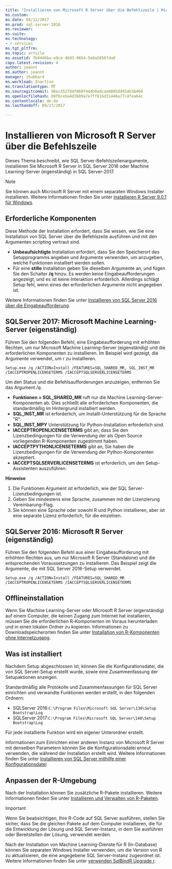 ```yaml
---
title: "Installieren von Microsoft R Server über die Befehlszeile | Microsoft-Dokumentation"
ms.custom: 
ms.date: 04/12/2017
ms.prod: sql-server-2016
ms.reviewer: 
ms.suite: 
ms.technology:
- r-services
ms.tgt_pltfrm: 
ms.topic: article
ms.assetid: fb4446ba-e9ce-4b93-9854-5e8a58507da0
caps.latest.revision: 4
author: jeannt
ms.author: jeannt
manager: jhubbard
ms.workload: Inactive
ms.translationtype: MT
ms.sourcegitcommit: 96ec352784f060f444b8adcae6005dd454b3b460
ms.openlocfilehash: b9f6ceba4d3609a7e7ff816d31446a77c4fea64c
ms.contentlocale: de-de
ms.lasthandoff: 09/27/2017

---
```

# <a name="install-microsoft-r-server-from-the-command-line"></a>Installieren von Microsoft R Server über die Befehlszeile
    
Dieses Thema beschreibt, wie SQL Server-Befehlszeilenargumente, installieren Sie Microsoft R Server in SQL Server 2016 oder Machine Learning-Server (eigenständig) in SQL Server-2017. 

> [!NOTE]
Sie können auch Microsoft R Server mit einem separaten Windows Installer installieren. Weitere Informationen finden Sie unter [installieren R Server 9.0.1 für Windows](https://msdn.microsoft.com/microsoft-r/rserver-install-windows). 

## <a name="prerequisites"></a>Erforderliche Komponenten

Diese Methode der Installation erfordert, dass Sie wissen, wie Sie eine Installation von SQL Server über die Befehlszeile ausführen und mit den Argumenten scripting vertraut sind.

- **Unbeaufsichtigte** Installation erfordert, dass Sie den Speicherort des Setupprogramms angeben und Argumente verwenden, um anzugeben, welche Funktionen installiert werden sollen. 
- Für eine **stille** Installation geben Sie dieselben Argumente an, und fügen Sie den Schalter **/q** hinzu. Es werden keine Eingabeaufforderungen angezeigt, und es ist keine Interaktion erforderlich. Allerdings schlägt Setup fehl, wenn eines der erforderlichen Argumente nicht angegeben ist.

Weitere Informationen finden Sie unter [Installieren von SQL Server 2016 über die Eingabeaufforderung](../../database-engine/install-windows/install-sql-server-2016-from-the-command-prompt.md).

## <a name="sql-server-2017-microsoft-machine-learning-server-standalone"></a>SQLServer 2017: Microsoft Machine Learning-Server (eigenständig)

Führen Sie den folgenden Befehl, eine Eingabeaufforderung mit erhöhten Rechten, um nur Microsoft Machine Learning-Server (eigenständig) und die erforderlichen Komponenten zu installieren.  Im Beispiel wird gezeigt, die Argumente verwendet, um r zu installieren.

```
Setup.exe /q /ACTION=Install /FEATURES=SQL_SHARED_MR, SQL_INST_MR  /IACCEPTROPENLICENSETERMS /IACCEPTSQLSERVERLICENSETERMS 
```

Um den Status und die Befehlsaufforderungen anzuzeigen, entfernen Sie das Argument _/q_.

- **Funktionen = SQL_SHARED_MR** ruft nur die Machine Learning-Server-Komponenten ab. Dies schließt alle erforderlichen Komponenten, die standardmäßig im Hintergrund installiert werden.
- **SQL_INST_MR** ist erforderlich, um Installl-Unterstützung für die Sprache "R".
- **SQL_INST_MPY** Unterstützung für Python-Installation erforderlich sind.
- **IACCEPTROPENLICENSETERMS** gibt an, dass Sie den Lizenzbedingungen für die Verwendung der als Open Source vorliegenden R-Komponenten zugestimmt haben.
- **IACCEPTPYTHONLICENSETERMS** gibt an, Sie haben die Lizenzbedingungen für die Verwendung der Python-Komponenten akzeptiert.
- **IACCEPTSQLSERVERLICENSETERMS** ist erforderlich, um den Setup-Assistenten auszuführen.

**Hinweise**

1. Die Funktionen Argument ist erforderlich, wie der SQL Server-Lizenzbedingungen ist.
2. Geben Sie mindestens eine Sprache, zusammen mit der Lizenzierung Vereinbarung-Flag.
3. Sie können eine Sprache oder sowohl R und Python installieren, aber ist eine separate Lizenz erforderlich, für die einzelnen.

## <a name="sql-server-2016-microsoft-r-server-standalone"></a>SQLServer 2016: Microsoft R Server (eigenständig)

Führen Sie den folgenden Befehl aus einer Eingabeaufforderung mit erhöhten Rechten aus, um nur Microsoft R Server (Standalone) und die entsprechenden Voraussetzungen zu installieren.  Das Beispiel zeigt die Argumente, die mit SQL Server 2016-Setup verwendet.

```
Setup.exe /q /ACTION=Install /FEATURES=SQL_SHARED_MR /IACCEPTROPENLICENSETERMS /IACCEPTSQLSERVERLICENSETERMS
```

## <a name="offline-installation"></a>Offlineinstallation

Wenn Sie Machine Learning-Server oder Microsoft R Server (eigenständig) auf einem Computer, die keinen Zugang zum Internet hat installieren, müssen Sie die erforderlichen R-Komponenten im Voraus herunterladen und in einen lokalen Ordner zu kopieren. Informationen zu Downloadspeicherorten finden Sie unter [Installation von R-Komponenten ohne Internetzugang](../r/installing-ml-components-without-internet-access.md).

## <a name="what-is-installed"></a>Was ist installiert

Nachdem Setup abgeschlossen ist, können Sie die Konfigurationsdatei, die von SQL Server-Setup erstellt wurde, sowie eine Zusammenfassung der Setupaktionen anzeigen.

Standardmäßig alle Protokolle und Zusammenfassungen für SQL Server einrichten und verwandte Funktionen werden erstellt, in den folgenden Ordnern:

- SQLServer 2016:`C:\Program Files\Microsoft SQL Server\130\Setup Bootstrap\Log`
- SQLServer 2017:`C:\Program Files\Microsoft SQL Server\140\Setup Bootstrap\Log`

Für jede installierte Funktion wird ein eigener Unterordner erstellt.

Informationen zum Einrichten einer anderen Instanz von Microsoft R Server mit denselben Parametern können Sie die Konfigurationsdatei erneut verwenden, die während der Installation erstellt wird. Weitere Informationen finden Sie unter [Installieren von SQL Server mithilfe einer Konfigurationsdatei](../../database-engine/install-windows/install-sql-server-2016-using-a-configuration-file.md)


## <a name="customize-your-r-environment"></a>Anpassen der R-Umgebung

Nach der Installation können Sie zusätzliche R-Pakete installieren. Weitere Informationen finden Sie unter [Installieren und Verwalten von R-Paketen](../r/install-additional-r-packages-on-sql-server.md).

> [!IMPORTANT]
> Wenn Sie beabsichtigen, Ihre R-Code auf SQL Server ausführen, stellen Sie sicher, dass Sie die gleichen Pakete auf dem Computer installieren, die für die Entwicklung der Lösung und SQL Server-Instanz, in dem Sie ausführen oder Bereitstellen der Lösung, verwendet werden.

Nach der Installation von Machine Learning-Dienste für R (In-Database) können Sie separaten Windows Installer verwenden, um die Version von R zu aktualisieren, die eine angegebene SQL Server-Instanz zugeordnet ist. Weitere Informationen finden Sie unter [verwenden SqlBindR Upgrade r](../r/use-sqlbindr-exe-to-upgrade-an-instance-of-sql-server.md).



